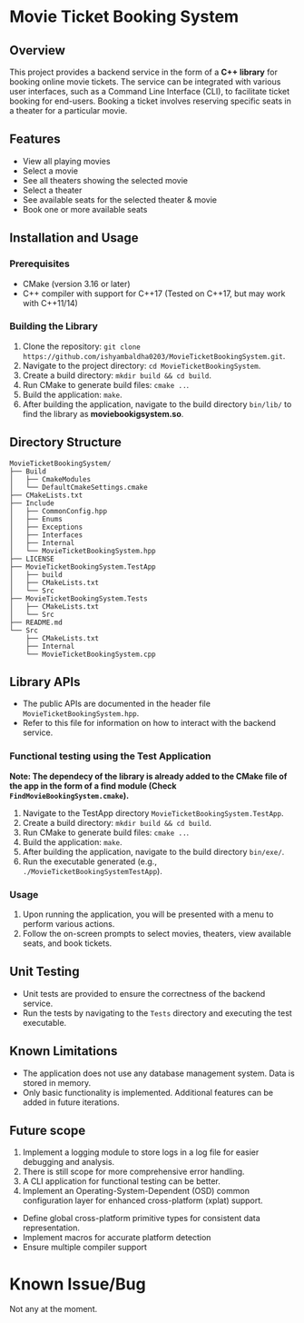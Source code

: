 # Movie Ticket Booking System

## Overview

This project provides a backend service in the form of a **C++ library** for booking online movie tickets. The service can be integrated with various user interfaces, such as a Command Line Interface (CLI), to facilitate ticket booking for end-users. Booking a ticket involves reserving specific seats in a theater for a particular movie.

## Features
- View all playing movies
- Select a movie
- See all theaters showing the selected movie
- Select a theater
- See available seats for the selected theater & movie
- Book one or more available seats

## Installation and Usage

### Prerequisites
- CMake (version 3.16 or later)
- C++ compiler with support for C++17 (Tested on C++17, but may work with C++11/14)

### Building the Library
1. Clone the repository: `git clone https://github.com/ishyambaldha0203/MovieTicketBookingSystem.git`.
2. Navigate to the project directory: `cd MovieTicketBookingSystem`.
3. Create a build directory: `mkdir build && cd build`.
4. Run CMake to generate build files: `cmake ..`.
5. Build the application: `make`.
6. After building the application, navigate to the build directory `bin/lib/` to find the library as **moviebookigsystem.so**.

## Directory Structure
```
MovieTicketBookingSystem/
├── Build
│   ├── CmakeModules
│   └── DefaultCmakeSettings.cmake
├── CMakeLists.txt
├── Include
│   ├── CommonConfig.hpp
│   ├── Enums
│   ├── Exceptions
│   ├── Interfaces
│   ├── Internal
│   └── MovieTicketBookingSystem.hpp
├── LICENSE
├── MovieTicketBookingSystem.TestApp
│   ├── build
│   ├── CMakeLists.txt
│   └── Src
├── MovieTicketBookingSystem.Tests
│   ├── CMakeLists.txt
│   └── Src
├── README.md
└── Src
    ├── CMakeLists.txt
    ├── Internal
    └── MovieTicketBookingSystem.cpp
```
## Library APIs
- The public APIs are documented in the header file `MovieTicketBookingSystem.hpp`.
- Refer to this file for information on how to interact with the backend service.

### Functional testing using the Test Application
**Note: The dependecy of the library is already added to the CMake file of the app in the form of a find module (Check `FindMovieBookingSystem.cmake`).**
1. Navigate to the TestApp directory `MovieTicketBookingSystem.TestApp`. 
2. Create a build directory: `mkdir build && cd build`.
3. Run CMake to generate build files: `cmake ..`.
4. Build the application: `make`.
5. After building the application, navigate to the build directory `bin/exe/`.
6. Run the executable generated (e.g., `./MovieTicketBookingSystemTestApp`).

### Usage
1. Upon running the application, you will be presented with a menu to perform various actions.
2. Follow the on-screen prompts to select movies, theaters, view available seats, and book tickets.
   
## Unit Testing
- Unit tests are provided to ensure the correctness of the backend service.
- Run the tests by navigating to the `Tests` directory and executing the test executable.

## Known Limitations
- The application does not use any database management system. Data is stored in memory.
- Only basic functionality is implemented. Additional features can be added in future iterations.

## Future scope
1. Implement a logging module to store logs in a log file for easier debugging and analysis.
2. There is still scope for more comprehensive error handling.
3. A CLI application for functional testing can be better.
4. Implement an Operating-System-Dependent (OSD) common configuration layer for enhanced cross-platform (xplat) support.
  - Define global cross-platform primitive types for consistent data representation.
  - Implement macros for accurate platform detection
  - Ensure multiple compiler support

# Known Issue/Bug
Not any at the moment.
